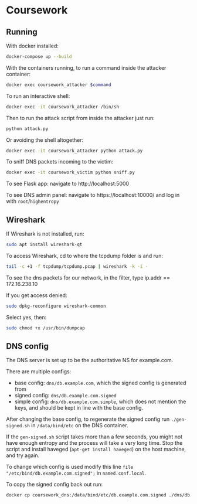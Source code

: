 # Coursework

## Running
With docker installed:
```bash
docker-compose up --build
```

With the containers running, to run a command inside the attacker container:
```bash
docker exec coursework_attacker $command
```

To run an interactive shell:
```bash 
docker exec -it coursework_attacker /bin/sh
```

Then to run the attack script from inside the attacker just run:
```bash
python attack.py
```

Or avoiding the shell altogether:
```bash 
docker exec -it coursework_attacker python attack.py
```

To sniff DNS packets incoming to the victim:
```bash 
docker exec -it coursework_victim python sniff.py
```

To see Flask app: navigate to http://localhost:5000

To see DNS admin panel: navigate to https://localhost:10000/ and log in with `root`/`highentropy`
## Wireshark
If Wireshark is not installed, run:
```bash
sudo apt install wireshark-qt
```
To access Wireshark, cd to where the tcpdump folder is and run:
```bash
tail -c +1 -f tcpdump/tcpdump.pcap | wireshark -k -i -
```
To see the dns packets for our network, in the filter, type ip.addr == 172.16.238.10

If you get access denied:
```bash
sudo dpkg-reconfigure wireshark-common
```
Select yes, then:
```bash
sudo chmod +x /usr/bin/dumpcap
```

## DNS config
The DNS server is set up to be the authoritative NS for example.com.

There are multiple configs:
- base config: `dns/db.example.com`, which the signed config is generated from
- signed config: `dns/db.example.com.signed`
- simple config: `dns/db.example.com.simple`, which does not mention the keys, and should
 be kept in line with the base config.

After changing the base config, to regenerate the signed config run `./gen-signed.sh` in `/data/bind/etc` on the DNS container.

If the `gen-signed.sh` script takes more than a few seconds, you might not have enough entropy and the process will take
a very long time. Stop the script and install haveged (`apt-get install haveged`) on the host machine, and try again.

To change which config is used modify this line `file "/etc/bind/db.example.com.signed";`
in `named.conf.local`.

To copy the signed config back out run:
```bash
docker cp coursework_dns:/data/bind/etc/db.example.com.signed ./dns/db.example.com.signed
```
